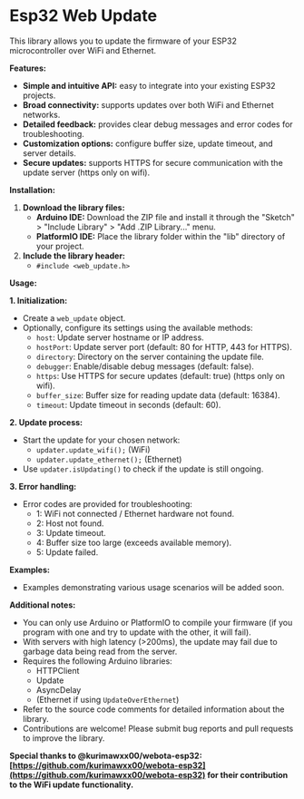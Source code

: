 # Esp32 Web Update

This library allows you to update the firmware of your ESP32 microcontroller over WiFi and Ethernet.

**Features:**

* **Simple and intuitive API:** easy to integrate into your existing ESP32 projects.
* **Broad connectivity:** supports updates over both WiFi and Ethernet networks.
* **Detailed feedback:** provides clear debug messages and error codes for troubleshooting.
* **Customization options:** configure buffer size, update timeout, and server details.
* **Secure updates:** supports HTTPS for secure communication with the update server (https only on wifi).

**Installation:**

1. **Download the library files:**
    * **Arduino IDE:** Download the ZIP file and install it through the "Sketch" > "Include Library" > "Add .ZIP Library..." menu.
    * **PlatformIO IDE:** Place the library folder within the "lib" directory of your project.
2. **Include the library header:**
    * `#include <web_update.h>`

**Usage:**

**1. Initialization:**

* Create a `web_update` object.
* Optionally, configure its settings using the available methods:
    * `host`: Update server hostname or IP address.
    * `hostPort`: Update server port (default: 80 for HTTP, 443 for HTTPS).
    * `directory`: Directory on the server containing the update file.
    * `debugger`: Enable/disable debug messages (default: false). 
    * `https`: Use HTTPS for secure updates (default: true) (https only on wifi).
    * `buffer_size`: Buffer size for reading update data (default: 16384).
    * `timeout`: Update timeout in seconds (default: 60).

**2. Update process:**

* Start the update for your chosen network:
    * `updater.update_wifi();` (WiFi)
    * `updater.update_ethernet();` (Ethernet)
* Use `updater.isUpdating()` to check if the update is still ongoing.

**3. Error handling:**

* Error codes are provided for troubleshooting:
    * 1: WiFi not connected / Ethernet hardware not found.
    * 2: Host not found.
    * 3: Update timeout.
    * 4: Buffer size too large (exceeds available memory).
    * 5: Update failed.

**Examples:**

* Examples demonstrating various usage scenarios will be added soon.

**Additional notes:**

* You can only use Arduino or PlatformIO to compile your firmware (if you program with one and try to update with the other, it will fail).
* With servers with high latency (>200ms), the update may fail due to garbage data being read from the server.
* Requires the following Arduino libraries:
    * HTTPClient
    * Update
    * AsyncDelay
    * (Ethernet if using `UpdateOverEthernet`)
* Refer to the source code comments for detailed information about the library.
* Contributions are welcome! Please submit bug reports and pull requests to improve the library.

**Special thanks to @kurimawxx00/webota-esp32: [https://github.com/kurimawxx00/webota-esp32](https://github.com/kurimawxx00/webota-esp32) for their contribution to the WiFi update functionality.**